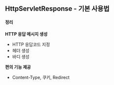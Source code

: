 ## HttpServletResponse - 기본 사용법

#### 정리

**HTTP 응답 메시지 생성**

- HTTP 응답코드 지정
- 헤더 생성
- 바디 생성

**편의 기능 제공**

- Content-Type, 쿠키, Redirect


